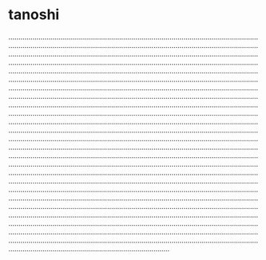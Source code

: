 # tanoshi
............................................................................................................................................................................................................................................................................................................................................................................................................................................................................................................................................................................................................................................................................................................................................................................................................................................................................................................................................................................................................................................................................................................................................................................................................................................................................................................................................................................................................................................................................................................................................................................................................................................................................................................................................................................................................................................................................................................................................................................................................................................................................................................................................................................................................................................................................................................................................................................................................................................................................................................................................................................................................................................................................................................................................................................................................................................................................................................................................................................................................................................................................................................................................................................................................................................................................................................
